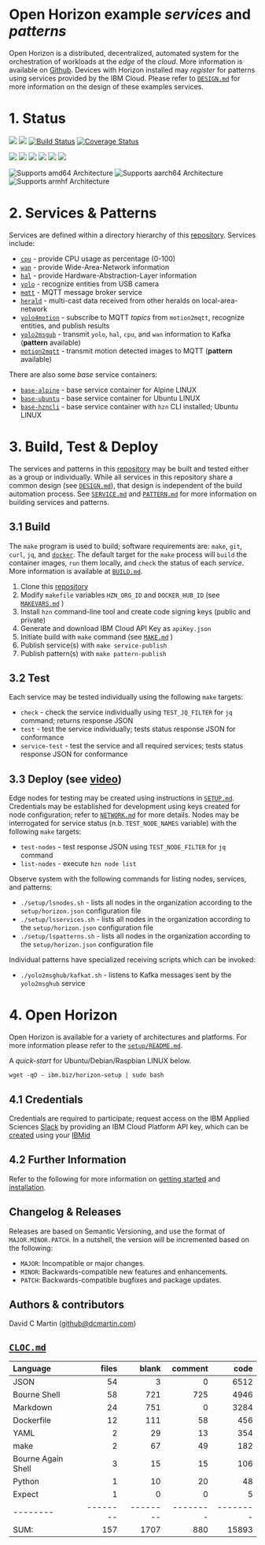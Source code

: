 # Open Horizon example _services_ and _patterns_

Open Horizon is a distributed, decentralized, automated system for the orchestration of workloads at the _edge_ of the *cloud*.  More information is available on [Github][open-horizon].  Devices with Horizon installed may _register_ for patterns using services provided by the IBM Cloud.  Please refer to [`DESIGN.md`][design-md] for more information on the design of these examples services.

[design-md]: https://github.com/dcmartin/open-horizon/tree/master/DESIGN.md

# 1. Status

![](https://img.shields.io/github/license/dcmartin/open-horizon.svg?style=flat)
![](https://img.shields.io/github/release/dcmartin/open-horizon.svg?style=flat)
[![Build Status](https://travis-ci.org/dcmartin/open-horizon.svg?branch=master)](https://travis-ci.org/dcmartin/open-horizon)
[![Coverage Status](https://coveralls.io/repos/github/dcmartin/open-horizon/badge.svg?branch=master)](https://coveralls.io/github/dcmartin/open-horizon?branch=master)

![](https://img.shields.io/github/repo-size/dcmartin/open-horizon.svg?style=flat)
![](https://img.shields.io/github/last-commit/dcmartin/open-horizon.svg?style=flat)
![](https://img.shields.io/github/commit-activity/w/dcmartin/open-horizon.svg?style=flat)
![](https://img.shields.io/github/contributors/dcmartin/open-horizon.svg?style=flat)
![](https://img.shields.io/github/issues/dcmartin/open-horizon.svg?style=flat)
![](https://img.shields.io/github/tag/dcmartin/open-horizon.svg?style=flat)

![Supports amd64 Architecture][amd64-shield]
![Supports aarch64 Architecture][arm64-shield]
![Supports armhf Architecture][arm-shield]

[arm64-shield]: https://img.shields.io/badge/aarch64-yes-green.svg
[amd64-shield]: https://img.shields.io/badge/amd64-yes-green.svg
[arm-shield]: https://img.shields.io/badge/armhf-yes-green.svg

# 2. Services & Patterns

Services are defined within a directory hierarchy of this [repository][repository].  Services include:

+ [`cpu`][cpu-service] - provide CPU usage as percentage (0-100)
+ [`wan`][wan-service] - provide Wide-Area-Network information
+ [`hal`][hal-service] - provide Hardware-Abstraction-Layer information
+ [`yolo`][yolo-service] - recognize entities from USB camera
+ [`mqtt`][mqtt-service] - MQTT message broker service
+ [`herald`][herald-service] - multi-cast data received from other heralds on local-area-network
+ [`yolo4motion`][yolo4motion-service] - subscribe to MQTT _topics_ from `motion2mqtt`,  recognize entities, and publish results
+ [`yolo2msgub`][yolo2msghub-service] - transmit `yolo`, `hal`, `cpu`, and `wan` information to Kafka (**pattern** available)
+ [`motion2mqtt`][motion2mqtt-service] - transmit motion detected images to MQTT (**pattern** available)

There are also some _base_ service containers:

+ [`base-alpine`][base-alpine] - base service container for Alpine LINUX
+ [`base-ubuntu`][base-ubuntu] - base service container for Ubuntu LINUX
+ [`base-hzncli`][base-hzncli] - base service container with `hzn` CLI installed; Ubuntu LINUX

[yolo-service]: https://github.com/dcmartin/open-horizon/tree/master/yolo/README.md
[hal-service]: https://github.com/dcmartin/open-horizon/tree/master/hal/README.md
[cpu-service]: https://github.com/dcmartin/open-horizon/tree/master/cpu/README.md
[wan-service]: https://github.com/dcmartin/open-horizon/tree/master/wan/README.md
[base-alpine]: https://github.com/dcmartin/open-horizon/tree/master/base-alpine/README.md
[base-ubuntu]: https://github.com/dcmartin/open-horizon/tree/master/base-ubuntu/README.md
[base-hzncli]: https://github.com/dcmartin/open-horizon/tree/master/base-hzncli/README.md

[herald-service]: https://github.com/dcmartin/open-horizon/tree/master/herald/README.md
[mqtt-service]: https://github.com/dcmartin/open-horizon/tree/master/mqtt/README.md

[yolo2msghub-service]: https://github.com/dcmartin/open-horizon/tree/master/yolo2msghub/README.md
[yolo4motion-service]: https://github.com/dcmartin/open-horizon/tree/master/yolo4motion/README.md
[motion2mqtt-service]: https://github.com/dcmartin/open-horizon/tree/master/motion2mqtt/README.md

# 3. Build, Test & Deploy

The services and patterns in this [repository][repository] may be built and tested either as a group or individually.  While all services in this repository share a common design (see [`DESIGN.md`][design-md]), that design is independent of the build automation process.   See [`SERVICE.md`][service-md] and [`PATTERN.md`][pattern-md] for more information on building services and patterns.

## 3.1 Build

The `make` program is used to build; software requirements are: `make`, `git`, `curl`, `jq`, and [`docker`][docker-start].  The default target for the `make` process will `build` the container images, `run` them locally, and `check` the status of each _service_.   More information is available at  [`BUILD.md`][build-md].

1. Clone this [repository][repository]
2. Modify `makefile` variables `HZN_ORG_ID` and `DOCKER_HUB_ID` (see [`MAKEVARS.md`][makevars-md] )
3. Install `hzn` command-line tool and create code signing keys (public and private)
4. Generate and download IBM Cloud API Key as `apiKey.json`
3. Initiate build with `make` command (see [`MAKE.md`][make-md] )
5. Publish service(s) with `make service-publish`
6. Publish pattern(s) with `make pattern-publish`

## 3.2 Test

Each service may be tested individually using the following `make` targets:

+ `check` - check the service individually using `TEST_JQ_FILTER` for `jq` command; returns response JSON
+ `test` - test the service individually; tests status response JSON for conformance
+ `service-test` - test the service and all required services; tests status response JSON for conformance

## 3.3 Deploy (see [video][horizon-video-setup])

Edge nodes for testing may be created using instructions in [`SETUP.md`][setup-md].  Credentials may be established for development using keys created for node configuration; refer to [`NETWORK.md`][network-md]  for more details.  Nodes may be interrogated for service status  (n.b. `TEST_NODE_NAMES` variable) with the following `make` targets:

+ `test-nodes` - test response JSON using `TEST_NODE_FILTER` for `jq` command
+ `list-nodes` - execute `hzn node list`

Observe  system with the following commands for listing nodes, services, and patterns:

+ `./setup/lsnodes.sh` - lists all nodes in the organization according to the `setup/horizon.json` configuration file
+ `./setup/lsservices.sh` - lists all nodes in the organization according to the `setup/horizon.json` configuration file
+ `./setup/lspatterns.sh` - lists all nodes in the organization according to the `setup/horizon.json` configuration file

Individual patterns have specialized receiving scripts which can be invoked:

+ `./yolo2msghub/kafkat.sh` - listens to Kafka messages sent by the `yolo2msghub` service

[horizon-video-setup]: https://youtu.be/IfR-XY603JY
[docker-start]: https://www.docker.com/get-started
[make-md]: https://github.com/dcmartin/open-horizon/blob/master/MAKE.md
[setup-md]: https://github.com/dcmartin/open-horizon/blob/master/setup/README.md
[network-md]: https://github.com/dcmartin/open-horizon/blob/master/setup/NETWORK.md
[makevars-md]: https://github.com/dcmartin/open-horizon/blob/master/MAKEVARS.md
[build-md]: https://github.com/dcmartin/open-horizon/blob/master/BUILD.md
[travis-yaml]: https://github.com/dcmartin/open-horizon/blob/master/.travis.yml
[travis-ci]: https://travis-ci.org/
[build-pattern-video]: https://youtu.be/cv_rOdxXidA

# 4. Open Horizon

Open Horizon is available for a variety of architectures and platforms.  For more information please refer to the [`setup/README.md`][setup-readme-md].  

A _quick-start_ for Ubuntu/Debian/Raspbian LINUX below.

```
wget -qO - ibm.biz/horizon-setup | sudo bash
```

[setup-readme-md]: https://github.com/dcmartin/open-horizon/blob/master/setup/README.md

## 4.1 Credentials

Credentials are required to participate; request access on the IBM Applied Sciences [Slack][edge-slack] by providing an IBM Cloud Platform API key, which can be [created][ibm-apikeys] using your [IBMid][ibm-registration]

## 4.2 Further Information 

Refer to the following for more information on [getting started][edge-fabric] and [installation][edge-install].

## Changelog & Releases

Releases are based on Semantic Versioning, and use the format
of ``MAJOR.MINOR.PATCH``. In a nutshell, the version will be incremented
based on the following:

- ``MAJOR``: Incompatible or major changes.
- ``MINOR``: Backwards-compatible new features and enhancements.
- ``PATCH``: Backwards-compatible bugfixes and package updates.

## Authors & contributors

David C Martin (github@dcmartin.com)

[commits]: https://github.com/dcmartin/open-horizon/commits/master
[contributors]: https://github.com/dcmartin/open-horizon/graphs/contributors
[dcmartin]: https://github.com/dcmartin
[edge-fabric]: https://console.test.cloud.ibm.com/docs/services/edge-fabric/getting-started.html
[edge-install]: https://console.test.cloud.ibm.com/docs/services/edge-fabric/adding-devices.html
[edge-slack]: https://ibm-cloudplatform.slack.com/messages/edge-fabric-users/
[ibm-apikeys]: https://console.bluemix.net/iam/#/apikeys
[ibm-registration]: https://console.bluemix.net/registration/
[issue]: https://github.com/dcmartin/open-horizon/issues
[macos-install]: http://pkg.bluehorizon.network/macos
[open-horizon]: http://github.com/open-horizon/
[repository]: https://github.com/dcmartin/open-horizon
[setup-readme-md]: https://github.com/dcmartin/open-horizon/blob/master/setup/README.md
[service-md]: https://github.com/dcmartin/open-horizon/blob/master/SERVICE.md
[pattern-md]: https://github.com/dcmartin/open-horizon/blob/master/PATTERN.md

## [`CLOC.md`][cloc-md]

[cloc-md]: https://github.com/dcmartin/open-horizon/blob/master/CLOC.md

Language|files|blank|comment|code
:-------|-------:|-------:|-------:|-------:
JSON|54|3|0|6512
Bourne Shell|58|721|725|4946
Markdown|24|751|0|3284
Dockerfile|12|111|58|456
YAML|2|29|13|354
make|2|67|49|182
Bourne Again Shell|3|15|15|106
Python|1|10|20|48
Expect|1|0|0|5
--------|--------|--------|--------|--------
SUM:|157|1707|880|15893



